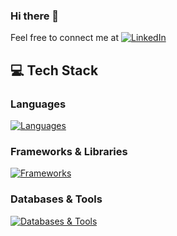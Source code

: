 ### Hi there 👋

<!--
**shrutivarade/shrutivarade** is a ✨ _special_ ✨ repository because its `README.md` (this file) appears on your GitHub profile.

Here are some ideas to get you started:

- 🔭 I’m currently working on ...
- 🌱 I’m currently learning ...
- 👯 I’m looking to collaborate on ...
- 🤔 I’m looking for help with ...
- 💬 Ask me about ...
- 📫 How to reach me: ...
- 😄 Pronouns: ...
- ⚡ Fun fact: ...
-->

<!-- ### 💫 About Me: -->
<!-- ✨I'm Shruti Varade<br>👩🏻‍💻My major is in Computer Science<br>🩻 I'm currently working at Mass General Hospital - Harvard Medical School<br>☁️ I've a keen interest in software development. So, I'm improving my problem solving skills<br>💬 Ask me about Java, Python, JavaScript, SQL<br>📫 Feel free to reach me at: https://www.linkedin.com/in/shruti-varade/<br>
-->

<!-- I'm a Software Engineer passionate about using technology to solve real-world problems, especially in healthcare. At MGH-Harvard Medical School, I helped build a tool to visualize brain fibers, combining my love for coding with meaningful research. I enjoy working with both frontend and backend technologies, and I'm always excited to learn and contribute to projects that make an impact. -->

Feel free to connect me at [![LinkedIn](https://img.shields.io/badge/LinkedIn-%230077B5.svg?logo=linkedin&logoColor=white)](https://linkedin.com/in/shruti-varade) 

<!-- #### 🌐 Socials: -->

<!--### 📊 GitHub Stats:
![](https://github-readme-stats.vercel.app/api?username=shrutivarade&theme=default&hide_border=false&include_all_commits=true&count_private=true)<br/> 

![](https://github-readme-streak-stats.herokuapp.com/?user=shrutivarade&theme=default&hide_border=false)<br/>
![](https://github-readme-stats.vercel.app/api/top-langs/?username=shrutivarade&theme=default&hide_border=false&include_all_commits=true&count_private=true&layout=compact) -->

 <!-- ## 💻 Tech Stack

<div align="center">
  
### Languages
![C](https://img.shields.io/badge/c-%2300599C.svg?style=flat&logo=c&logoColor=white) 
![C++](https://img.shields.io/badge/c++-%2300599C.svg?style=flat&logo=c%2B%2B&logoColor=white) 
![HTML5](https://img.shields.io/badge/html5-%23E34F26.svg?style=flat&logo=html5&logoColor=white) 
![Java](https://img.shields.io/badge/java-%23ED8B00.svg?style=flat&logo=openjdk&logoColor=white) 
![JavaScript](https://img.shields.io/badge/javascript-%23323330.svg?style=flat&logo=javascript&logoColor=%23F7DF1E) 
![Python](https://img.shields.io/badge/python-3670A0?style=flat&logo=python&logoColor=ffdd54)

### Frameworks & Libraries
![React](https://img.shields.io/badge/react-%2320232a.svg?style=flat&logo=react&logoColor=%2361DAFB)
![NodeJS](https://img.shields.io/badge/node.js-6DA55F?style=flat&logo=node.js&logoColor=white)
![Bootstrap](https://img.shields.io/badge/bootstrap-%238511FA.svg?style=flat&logo=bootstrap&logoColor=white)
![Django](https://img.shields.io/badge/django-%23092E20.svg?style=flat&logo=django&logoColor=white)
![Flask](https://img.shields.io/badge/flask-%23000.svg?style=flat&logo=flask&logoColor=white)
![Express.js](https://img.shields.io/badge/express.js-%23404d59.svg?style=flat&logo=express&logoColor=%2361DAFB)
![Three js](https://img.shields.io/badge/threejs-black?style=flat&logo=three.js&logoColor=white)
![WebGL](https://img.shields.io/badge/WebGL-990000?logo=webgl&logoColor=white&style=flat)

### Databases
![MongoDB](https://img.shields.io/badge/MongoDB-%234ea94b.svg?style=flat&logo=mongodb&logoColor=white)
![MySQL](https://img.shields.io/badge/mysql-%2300000f.svg?style=flat&logo=mysql&logoColor=white)
![Postgres](https://img.shields.io/badge/postgres-%23316192.svg?style=flat&logo=postgresql&logoColor=white)

### Tools
![AWS](https://img.shields.io/badge/AWS-%23FF9900.svg?style=flat&logo=amazon-aws&logoColor=white)
![GithubPages](https://img.shields.io/badge/github%20pages-121013?style=flat&logo=github&logoColor=white)
![Docker](https://img.shields.io/badge/docker-%230db7ed.svg?style=flat&logo=docker&logoColor=white)
![Postman](https://img.shields.io/badge/Postman-FF6C37?style=flat&logo=postman&logoColor=white)
![Jira](https://img.shields.io/badge/jira-%230A0FFF.svg?style=flat&logo=jira&logoColor=white)
![Confluence](https://img.shields.io/badge/confluence-%23172BF4.svg?style=flat&logo=confluence&logoColor=white)

### Data Science
![NumPy](https://img.shields.io/badge/numpy-%23013243.svg?style=flat&logo=numpy&logoColor=white)
![Matplotlib](https://img.shields.io/badge/Matplotlib-%23ffffff.svg?style=flat&logo=Matplotlib&logoColor=black)
![Pandas](https://img.shields.io/badge/pandas-%23150458.svg?style=flat&logo=pandas&logoColor=white)
![Plotly](https://img.shields.io/badge/Plotly-%233F4F75.svg?style=flat&logo=plotly&logoColor=white)
![scikit-learn](https://img.shields.io/badge/scikit--learn-%23F7931E.svg?style=flat&logo=scikit-learn&logoColor=white)

### Design & Collaboration
![Canva](https://img.shields.io/badge/Canva-%2300C4CC.svg?style=flat&logo=Canva&logoColor=white) 
![Figma](https://img.shields.io/badge/figma-%23F24E1E.svg?style=flat&logo=figma&logoColor=white)
![Adobe XD](https://img.shields.io/badge/Adobe%20XD-470137?style=flat&logo=Adobe%20XD&logoColor=#FF61F6)

</div> -->


## 💻 Tech Stack


### Languages
[![Languages](https://skillicons.dev/icons?i=c,cpp,html,java,javascript,python&perline=6)](https://skillicons.dev)

### Frameworks & Libraries
[![Frameworks](https://skillicons.dev/icons?i=react,nodejs,bootstrap,django,express,threejs&perline=7)](https://skillicons.dev)

### Databases & Tools
[![Databases & Tools](https://skillicons.dev/icons?i=mongodb,mysql,postgresql,aws,github,docker,postman,jira&perline=7)](https://skillicons.dev)

<!-- ### Data Science & Design
[![Data Science & Design](https://skillicons.dev/icons?i=numpy,matplotlib,pandas,plotly,sklearn,canva,figma,xd&perline=6)](https://skillicons.dev)-->




<!-- ### ✍️ Random Dev Quote
![](https://quotes-github-readme.vercel.app/api?type=horizontal&theme=dark) -->

<!-- ### 🔝 Top Contributed Repo
![](https://github-contributor-stats.vercel.app/api?username=shrutivarade&limit=5&theme=dark&combine_all_yearly_contributions=true) -->

<!-- ---
[![](https://visitcount.itsvg.in/api?id=shrutivarade&icon=0&color=0)](https://visitcount.itsvg.in) -->

<!-- Proudly created with GPRM ( https://gprm.itsvg.in ) -->
